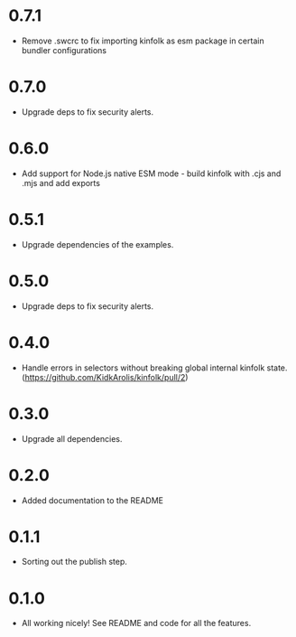 # 0.7.1

- Remove .swcrc to fix importing kinfolk as esm package in certain bundler configurations

# 0.7.0

- Upgrade deps to fix security alerts.

# 0.6.0

- Add support for Node.js native ESM mode - build kinfolk with .cjs and .mjs and add exports

# 0.5.1

- Upgrade dependencies of the examples.

# 0.5.0

- Upgrade deps to fix security alerts.

# 0.4.0

- Handle errors in selectors without breaking global internal kinfolk state. (https://github.com/KidkArolis/kinfolk/pull/2)

# 0.3.0

- Upgrade all dependencies.

# 0.2.0

- Added documentation to the README

# 0.1.1

- Sorting out the publish step.

# 0.1.0

- All working nicely! See README and code for all the features.
